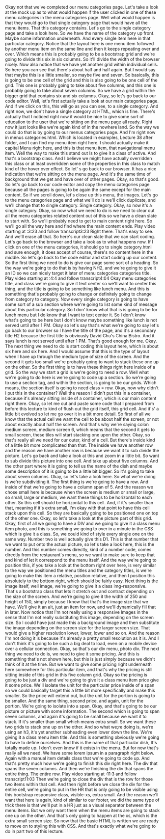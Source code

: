 Okay not that we've completed our menu categories page. Let's take a look at the mock up as to what would happen if the user clicked in one of these menu categories in the menu categories page. Well what would happen is that they would go to that single category page that would have all the menu items. That this category contains. Let's go to the single category page and take a look here. So we have the name of the category up front. Maybe some information underneath. And every single item here in that particular category. Notice that the layout here is one menu item followed by another menu item on the same line and then it keeps repeating over and over. Which means this is probably going to be a bootstrap grid and we're going to divide this six in six columns. So it'll divide the width of the browser nicely. Now also notice that we have yet another grid within individual cells. So here you can see that there's about half and half again. But I would say that maybe this is a little smaller, so maybe five and seven. So basically, this is going to be one cell of the grid and this is also going to be one cell of the grid. This one is probably going to take about five columns, and this one is probably going to take about seven columns. So we have a grid within the bigger grid that contains six and six columns. Okay, so let's go back to our code editor. Well, let's first actually take a look at our main categories page. And if we click on this, this will go as you can see, to a single category. And right now, we don't have a single category at HTML, which is fine. There's actually that I noticed right now it would be nice to give some sort of education to the user that we're sitting on the menu page all ready. Right now it just looks like we're again kind of in the nowhere land. So the way we could do that is by going to our menus categories page. And I'm right now in menus categories.html. Which is located in examples, Lecture 38 after folder, and I can find my menu item right here. I should actually make it capital Menu right here, and this is that menu item, that navigational menu item. Well the way to make this stand out Is to give it a class of active. And that's a bootstrap class. And I believe we might have actually overridden this class or at least overridden some of the properties in this class to match kind of the hover over effect. So let' s go back to our browser. It has a nice indication that we're sitting on the menu page. And it's the same time of background that we get and have over of other pages. Okay, so that's good. So let's go back to our code editor and copy the menu categories page because all the pages is going to be again the same except for the main content. So if we scroll down, let's close up this menu, the images. Let's go to the menu categories page and what we'll do is we'll click duplicate, and we'll change that to single category. Single category. Okay, so now it's a single category. Okay, so now what we need to do is we need to clear out all the menu categories related content out of this so we have a clean slate to start with. So we'll probably need to get to main content right here. So we'll go all the way here and find where the main content ends.
Play video starting at :3:23 and follow transcript3:23
Right there. That's easy to see. And we'll erase all that. So here's our clean slate that we can start coding. Let's go back to the browser and take a look as to what happens now. If I click on one of the menu categories, it should go to single category.html and sure enough, it does accept of course, there's no content here in the middle. So let's go back to the code editor and start coding up our content. So the first thing we need to do is give our page some sort of a heading. So the way we're going to do that is by having NH2, and we're going to give it an ID so we can nicely target it later of menu categories categories title.
Play video starting at :4:4 and follow transcript4:04
Okay menu categories title, and class we're going to give it text center so we'll want to center this thing, and the title is going to be something like lunch menu. And this is something that's probably going to change or definitely going to change from category to category. Now every single category is going to have some sort of a sub section where we're going to list some kind of message about this particular category. So I don' know what that is is going to be for lunch menu but I do know that I want to text center it. So I don't know what's going to be here but I don't know maybe something like lunch is not served until after 1 PM. Okay so let's say that's what we're going to say let's go back to our browser so I have the title of the page, and it's a secondary title H2 because the first title is obviously David Chu's China Bistro. And it says lunch is not served until after 1 PM. That's good enough for me. Okay. The next thing we need to do is start coding this layout here, which is about six here and six here. And I would assume that this is the type of layout when I have up through the medium type of size of the screen. And the second it gets too small we're probably going to want to stack these one up on the other. So the first thing is to have these things right here inside of a grid. So the way we start a grid is we're going to need a row. Well what we're going to do here is we're going to code up a section. So we're going to use a section tag, and within the section, is going to be our grids. Which means, the section itself is going to need class = row. Okay, now why didn't I put this in the container? Well the reason I didn't put this in a container, because it's already sitting inside of a container, which is our main content right there. Okay, so let me cut and paste some code that I prepared from before this lecture to kind of flush out the grid itself, this grid cell. And it's' a little bit evolved so let me go over it in a bit more detail. So first of all we know that the actual cell we want the cell to be about half the screen, or not about exactly about half the screen. And that's why we're saying colon medium screen, medium screen 6, which means that the second it gets to small screen, these tiles will start stacking one upon the other. Okay, so that's really all we need for our outer, kind of a cell. But there's inside kind of a little bit more complicated than that. The inside we have another row and the reason we have another row is because we want it to sub divide the picture. Let's go back and take a look at this and zoom in a little bit. So want to sub divide this picture into one cell. And take up about five columns. And the other part where it is going to tell us the name of the dish and maybe some description of it is going to be a little bit bigger. So it's going to take about seven columns. Okay, so let's take a look here. So what we're doing is we're subdividing it. The first thing is we're going to have a row. And inside of that we're going to have a column span of 5. And the reason we chose small here is because when the screen is medium or small or large, so small, large or medium, we want these things to be horizontal to each other. So this cell should be horizontal to this cell. And, if it's smaller than that, meaning if it's extra small, I'm okay with that point to have this cell stack upon this cell. So they are basically going to be positioned one on top of the other one. Okay, so let's take a look at the picture part of this grid. Okay, first of all we going to have a DIV and we going to give it a class menu item photo, and this is something we going to over in a minute in the CSS which is give it a class. So, we could kind of style every single one on the same way. Number two is well actually give this D1. This is that number that we want to put onto the actual picture, so let's take a look here, this is the number. And this number comes directly, kind of a number code, comes directly from the restaurant's menu, so we want to make sure to keep that and kind of let it correspond to the menu itself. And the way we're going to position this, if you take a look at the bottom right over here, is very similar to the way we positioned the menu titles and the category titles, is we're going to make this item a relative, position relative, and then I position this absolutely to the bottom right, which should be fairly easy. Next thing is the image itself, well image, we're going to give it a class img-responsive. That's a bootstrap class that lets it stretch out and contract depending on the size of the screen. And we're going to give it the width of 250 and height of 150, simply because I know that that's the image size that we have. We'll give it an alt, just an item for now, and we'll dynamically fill that in later. Now notice that I'm not really using a responsive Images in the sense that I'm not really substituting this image, depending on the screen size. So I could have just made this a background image and then substitute the image depending on the screen size for the larger screen size. That would give a higher resolution lower, lower, lower and so on. And the reason I'm not doing it is because it's already a pretty small resolution as it is. And I don't think it's going to be such a big deal to load, even on a mobile device over a cellular connection. Okay, so that's our div menu, photo div. The next thing we need to do is, we need to give it some pricing. And this is something that's not shown here, but this is just simply because we didn't think of it at the time. But we want to give some pricing right underneath here somewhere for this particular item, and that's why the pricing is still sitting inside of this grid in this five column grid. Okay so the pricing is going to be just a div and we're going to give it a class menu item price give it some price. We'll isolate the unit for the particular price inside of a span so we could basically target this a little bit more specifically and make this smaller. So the price will extend out, but the unit for the portion is going to be smaller. And the same thing, second price, and again, unit for the portion. We're going to isolate into a span. Okay, and that's going to be our picture or picture with some information. The second which is going to span seven columns, and again it's going to be small because we want it to stack. If it's smaller than small which means extra small. So we want these two grids to stack one up on the other. And so what we;re doing is, we're using an h3, it's yet another subheading even lower down the line. We're giving it a class menu item title. And this is something obviously we're going to have to define ourselves. And this is the name of that particular dish, It's totally made up. I don't even know if it exists in the menu. But for now that's really all we need. We have some lorem ipsum in a paragraph right below. Again with a manual item details class that we're going to code up. And that's pretty much how we're going to finish this div right here. The div that spans the seven columns. And then we're finishing the div that spans the entire thing. The entire row.
Play video starting at :11:3 and follow transcript11:03
Then we're going to close the div that is the row for those two items within that cell. And then right before we close the div for the entire cell, we're going to put in the HR that is only going to be visible using this bootstrap responsive class, visible-xs, extra small. And the reason we'll want that here is again, kind of similar to our footer, we did the same type of trick there is that we'll put in a HR just as a visual separator between the menu items. But we only want them when the menu items are going to stack one up on the other. And that's only going to happen at the xs, which is the extra small screen size. So now that the basic HTML is written we are ready to move on to styling this with CSS. And that's exactly what we're going to do in part two of this lecture.